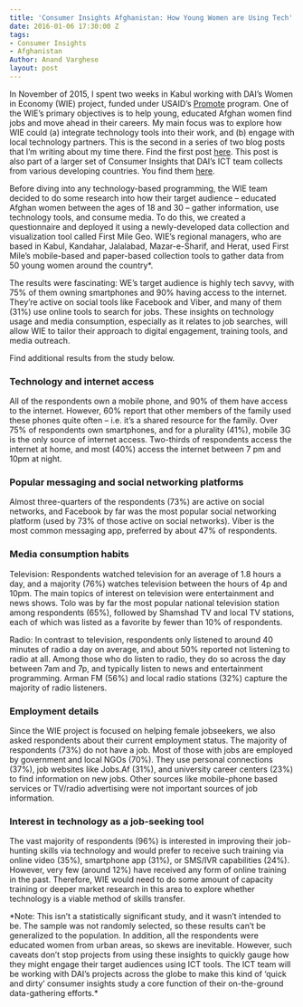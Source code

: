 ```yaml
---
title: 'Consumer Insights Afghanistan: How Young Women are Using Tech'
date: 2016-01-06 17:30:00 Z
tags:
- Consumer Insights
- Afghanistan
Author: Anand Varghese
layout: post
---
```


In November of 2015, I spent two weeks in Kabul working with DAI’s Women in Economy (WIE) project, funded under USAID’s [Promote](https://www.usaid.gov/afghanistan/promote/) program. One of the WIE’s primary objectives is to help young, educated Afghan women find jobs and move ahead in their careers. My main focus was to explore how WIE could (a) integrate technology tools into their work, and (b) engage with local technology partners. This is the second in a series of two blog posts that I’m writing about my time there. Find the first post [here](#). This post is also part of a larger set of Consumer Insights that DAI’s ICT team collects from various developing countries. You find them [here](#).

<!--more-->

Before diving into any technology-based programming, the WIE team decided to do some research into how their target audience – educated Afghan women between the ages of 18 and 30 – gather information, use technology tools, and consume media. To do this, we created a questionnaire and deployed it using a newly-developed data collection and visualization tool called First Mile Geo. WIE’s regional managers, who are based in Kabul, Kandahar, Jalalabad, Mazar-e-Sharif, and Herat, used First Mile’s mobile-based and paper-based collection tools to gather data from 50 young women around the country*.

The results were fascinating: WE’s target audience is highly tech savvy, with 75% of them owning smartphones and 90% having access to the internet. They’re active on social tools like Facebook and Viber, and many of them (31%) use online tools to search for jobs. These insights on technology usage and media consumption, especially as it relates to job searches, will allow WIE to tailor their approach to digital engagement, training tools, and media outreach.    

Find additional results from the study below.

### Technology and internet access

All of the respondents own a mobile phone, and 90% of them have access to the internet. However, 60% report that other members of the family used these phones quite often – i.e. it’s a shared resource for the family. Over 75% of respondents own smartphones, and for a plurality (41%), mobile 3G is the only source of internet access. Two-thirds of respondents access the internet at home, and most (40%) access the internet between 7 pm and 10pm at night.

### Popular messaging and social networking platforms

Almost three-quarters of the respondents (73%) are active on social networks, and Facebook by far was the most popular social networking platform (used by 73% of those active on social networks). Viber is the most common messaging app, preferred by about 47% of respondents.

### Media consumption habits

Television: Respondents watched television for an average of 1.8 hours a day, and a majority (76%) watches television between the hours of 4p and 10pm. The main topics of interest on television were entertainment and news shows. Tolo was by far the most popular national television station among respondents (65%), followed by Shamshad TV and local TV stations, each of which was listed as a favorite by fewer than 10% of respondents.

Radio: In contrast to television, respondents only listened to around 40 minutes of radio a day on average, and about 50% reported not listening to radio at all. Among those who do listen to radio, they do so across the day between 7am and 7p, and typically listen to news and entertainment programming. Arman FM (56%) and local radio stations (32%) capture the majority of radio listeners.

### Employment details

Since the WIE project is focused on helping female jobseekers, we also asked respondents about their current employment status. The majority of respondents (73%) do not have a job. Most of those with jobs are employed by government and local NGOs (70%). They use personal connections (37%), job websites like Jobs.Af (31%), and university career centers (23%) to find information on new jobs. Other sources like mobile-phone based services or TV/radio advertising were not important sources of job information.

### Interest in technology as a job-seeking tool

The vast majority of respondents (96%) is interested in improving their job-hunting skills via technology and would prefer to receive such training via online video (35%), smartphone app (31%), or SMS/IVR capabilities (24%). However, very few (around 12%) have received any form of online training in the past. Therefore, WIE would need to do some amount of capacity training or deeper market research in this area to explore whether technology is a viable method of skills transfer.

<aside>*Note: This isn’t a statistically significant study, and it wasn’t intended to be. The sample was not randomly selected, so these results can’t be generalized to the population. In addition, all the respondents were educated women from urban areas, so skews are inevitable. However, such caveats don’t stop projects from using these insights to quickly gauge how they might engage their target audiences using ICT tools. The ICT team will be working with DAI’s projects across the globe to make this kind of ‘quick and dirty’ consumer insights study a core function of their on-the-ground data-gathering efforts.*</aside>